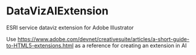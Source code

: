 # DataVizAIExtension
ESRI service dataviz extension for Adobe Illustrator

Use https://www.adobe.com/devnet/creativesuite/articles/a-short-guide-to-HTML5-extensions.html as a reference for creating an extension in AI
